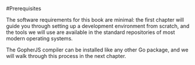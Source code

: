#Prerequisites

The software requirements for this book are minimal: the first chapter will guide you through setting up a development environment from scratch, and the tools we will use are available in the standard repositories of most modern operating systems.

The GopherJS compiler can be installed like any other Go package, and we will walk through this process in the next chapter.
